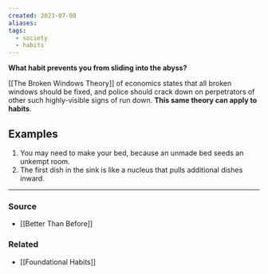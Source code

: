 ```yaml
---
created: 2023-07-08
aliases: 
tags:
  - society
  - habits
---
```

**What habit prevents you from sliding into the abyss?**

[[The Broken Windows Theory]] of economics states that all broken windows should be fixed, and police should crack down on perpetrators of other such highly-visible signs of run down. **This same theory can apply to habits**. 

## Examples

1. You may need to make your bed, because an unmade bed seeds an unkempt room. 
2. The first dish in the sink is like a nucleus that pulls additional dishes inward.

---

### Source
- [[Better Than Before]]

### Related
- [[Foundational Habits]]